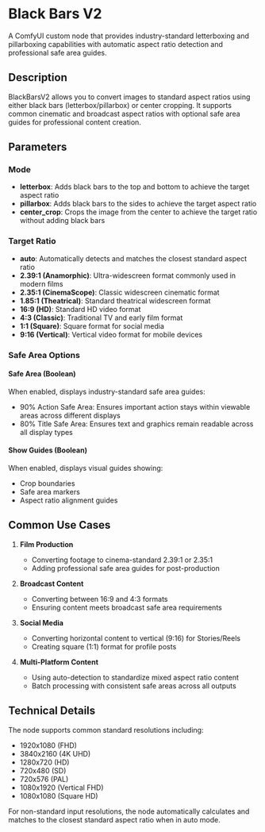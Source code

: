 # Black Bars V2

A ComfyUI custom node that provides industry-standard letterboxing and pillarboxing capabilities with automatic aspect ratio detection and professional safe area guides.

## Description

BlackBarsV2 allows you to convert images to standard aspect ratios using either black bars (letterbox/pillarbox) or center cropping. It supports common cinematic and broadcast aspect ratios with optional safe area guides for professional content creation.

## Parameters

### Mode
- **letterbox**: Adds black bars to the top and bottom to achieve the target aspect ratio
- **pillarbox**: Adds black bars to the sides to achieve the target aspect ratio
- **center_crop**: Crops the image from the center to achieve the target ratio without adding black bars

### Target Ratio
- **auto**: Automatically detects and matches the closest standard aspect ratio
- **2.39:1 (Anamorphic)**: Ultra-widescreen format commonly used in modern films
- **2.35:1 (CinemaScope)**: Classic widescreen cinematic format
- **1.85:1 (Theatrical)**: Standard theatrical widescreen format
- **16:9 (HD)**: Standard HD video format
- **4:3 (Classic)**: Traditional TV and early film format
- **1:1 (Square)**: Square format for social media
- **9:16 (Vertical)**: Vertical video format for mobile devices

### Safe Area Options

#### Safe Area (Boolean)
When enabled, displays industry-standard safe area guides:
- 90% Action Safe Area: Ensures important action stays within viewable areas across different displays
- 80% Title Safe Area: Ensures text and graphics remain readable across all display types

#### Show Guides (Boolean)
When enabled, displays visual guides showing:
- Crop boundaries
- Safe area markers
- Aspect ratio alignment guides

## Common Use Cases

1. **Film Production**
   - Converting footage to cinema-standard 2.39:1 or 2.35:1
   - Adding professional safe area guides for post-production

2. **Broadcast Content**
   - Converting between 16:9 and 4:3 formats
   - Ensuring content meets broadcast safe area requirements

3. **Social Media**
   - Converting horizontal content to vertical (9:16) for Stories/Reels
   - Creating square (1:1) format for profile posts

4. **Multi-Platform Content**
   - Using auto-detection to standardize mixed aspect ratio content
   - Batch processing with consistent safe areas across all outputs

## Technical Details

The node supports common standard resolutions including:
- 1920x1080 (FHD)
- 3840x2160 (4K UHD)
- 1280x720 (HD)
- 720x480 (SD)
- 720x576 (PAL)
- 1080x1920 (Vertical FHD)
- 1080x1080 (Square HD)

For non-standard input resolutions, the node automatically calculates and matches to the closest standard aspect ratio when in auto mode.
